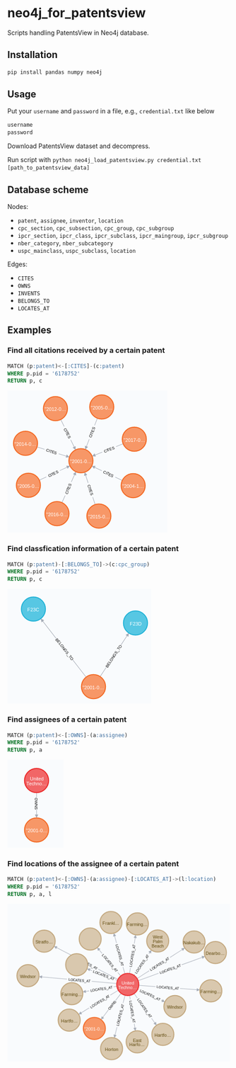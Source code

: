 # neo4j_for_patentsview

Scripts handling PatentsView in Neo4j database. 

## Installation

```bash
pip install pandas numpy neo4j
```

## Usage

Put your `username` and `password` in a file, e.g., `credential.txt` like below
```bash
username
password
```

Download PatentsView dataset and decompress.

Run script with `python neo4j_load_patentsview.py credential.txt
[path_to_patentsview_data]`


## Database scheme

Nodes:
- `patent`, `assignee`, `inventor`, `location`
- `cpc_section`, `cpc_subsection`, `cpc_group`, `cpc_subgroup`
- `ipcr_section`, `ipcr_class`, `ipcr_subclass`, `ipcr_maingroup`, `ipcr_subgroup`
- `nber_category`, `nber_subcategory`
- `uspc_mainclass`, `uspc_subclass`, `location`

Edges:
- `CITES`
- `OWNS`
- `INVENTS`
- `BELONGS_TO`
- `LOCATES_AT`

## Examples

### Find all citations received by a certain patent

```sql
MATCH (p:patent)<-[:CITES]-(c:patent)
WHERE p.pid = '6178752'
RETURN p, c
```
![All citations received by a certain patent.](examples/ex1.png)

### Find classfication information of a certain patent

```sql
MATCH (p:patent)-[:BELONGS_TO]->(c:cpc_group)
WHERE p.pid = '6178752'
RETURN p, c
```

![Classification information of a certain patent.](examples/ex2.png)

### Find assignees of a certain patent

```sql
MATCH (p:patent)<-[:OWNS]-(a:assignee)
WHERE p.pid = '6178752'
RETURN p, a
```

![Assignees of a certain patent.](examples/ex3.png)


### Find locations of the assignee of a certain patent

```sql
MATCH (p:patent)<-[:OWNS]-(a:assignee)-[:LOCATES_AT]->(l:location)
WHERE p.pid = '6178752'
RETURN p, a, l
```

![Locations of assigness of a certain patent.](examples/ex4.png)
